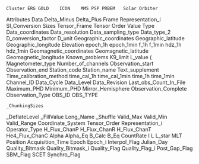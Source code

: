 
	Cluster	ERG	GOLD	ICON	MMS	PSP	PRBEM	Solar Orbiter
Attributes	Data
Delta_Minus
Delta_Plus
Frame
Representation_i
SI_Conversion
Sizes 
Tensor_Frame
Tensor Order
Value Type  	Data_coordinates
Data_resolution
Data_sampling_type
Data_type_2
D_conversion_factor
D_unit
Geographic_coordinates 
Geographic_latitude 
Geographic_longitude 
Elevation 
epoch_1h
epoch_1min
f_1h
f_1min
hdz_1h
hdz_1min
Geomagnetic_coordinates 
Geomagnetic_latitude 
Geomagnetic_longitude 
Known_problems 
K9_limit
L_value (
Magnetometer_type 
Number_of_channels 
Observation_start 
Observation_end 
Station_code
Station_name
Text_supplement
Time_calibration_method
time_cal_1h
time_cal_1min 
time_1h 
time_1min	Channel_ID
Data_Cycle
Data_Level
Data_Revision
Last_obs_Count_In_File
Maximum_PHD
Minimum_PHD
Mirror_Hemisphere
Observation_Complete
Observation_Type
OBS_ID
OBS_TYPE

	_ChunkingSizes
_DeflateLevel
_FillValue
Long_Name
_Shuffle
Valid_Max
Valid_Min
Valid_Range
	Coordinate_System
Tensor_Order
Representation_i
Operator_Type 	H_Flux_ChanP
H_Flux_ChanR
H_Flux_ChanT
He4_Flux_ChanC
	Alpha
Alpha_Eq
B_Calc
B_Eq
CountRate
I
L
L_star
MLT
Position
	Acquisition_Time
Epoch
Epoch_i
Interpol_Flag
Julian_Day
Quality_Bitmask
Quality_Bitmask_i
Quality_Flag
Quality_Flag_i
Post_Gap_Flag
SBM_Flag
SCET
Synchro_Flag
